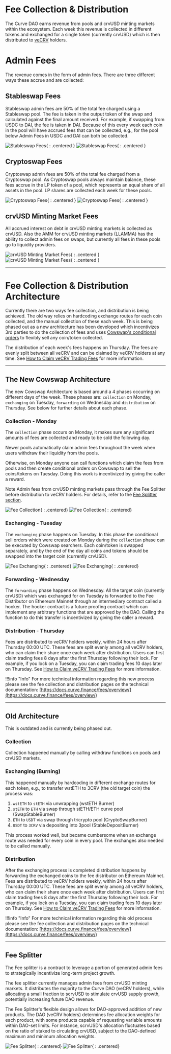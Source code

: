 <h1>Fee Collection & Distribution</h1>

The Curve DAO earns revenue from pools and crvUSD minting markets within the ecosystem.  Each week this revenue is collected in different tokens and exchanged for a single token (currently crvUSD) which is then distributed to [veCRV](./overview.md) holders.

# **Admin Fees**

The revenue comes in the form of admin fees.  There are three different ways these accrue and are collected:

## **Stableswap Fees**

Stableswap admin fees are 50% of the total fee charged using a Stableswap pool.  The fee is taken in the output token of the swap and calculated against the final amount received. For example, if swapping from USDC to DAI, the fee is taken in DAI.  Because of this every week each coin in the pool will have accrued fees that can be collected, e.g., for the pool below Admin Fees in USDC and DAI can both be collected.

![Stableswap Fees](../images/fee_collection/stableswap_fees.svg#only-light){ : .centered }
![Stableswap Fees](../images/fee_collection/stableswap_fees_dark.svg#only-dark){ : .centered }

## **Cryptoswap Fees**

Cryptoswap admin fees are 50% of the total fee charged from a Cryptoswap pool.  As Cryptoswap pools always maintain balance, these fees accrue in the LP token of a pool, which represents an equal share of all assets in the pool.  LP shares are collected each week for these pools.

![Cryptoswap Fees](../images/fee_collection/cryptoswap_fees.svg#only-light){ : .centered }
![Cryptoswap Fees](../images/fee_collection/cryptoswap_fees_dark.svg#only-dark){ : .centered }

## **crvUSD Minting Market Fees**

All accrued interest on debt in crvUSD minting markets is collected as crvUSD.  Also the AMM for crvUSD minting markets (LLAMMA) has the ability to collect admin fees on swaps, but currently all fees in these pools go to liquidity providers.

![crvUSD Minting Market Fees](../images/fee_collection/crvusd_fees.svg#only-light){ : .centered }
![crvUSD Minting Market Fees](../images/fee_collection/crvusd_fees_dark.svg#only-dark){ : .centered }


---

# **Fee Collection & Distribution Architecture**

Currently there are two ways fee collection, and distribution is being achieved.  The old way relies on hardcoding exchange routes for each coin collected, and the manual collection of these each week.  This is being phased out as a new architecture has been developed which incentivizes 3rd parties to do the collection of fees and uses [Cowswap's conditional orders](https://blog.cow.fi/introducing-the-programmatic-order-framework-from-cow-protocol-088a14cb0375) to flexibly sell any coin/token collected.

The distribution of each week's fees happens on Thursday.  The fees are evenly split between all veCRV and can be claimed by veCRV holders at any time.  See [How to Claim veCRV Trading Fees](./claiming-trading-fees.md) for more information.

---

## **The New Cowswap Architecture**

The new Cowswap Architecture is based around a 4 phases occurring on different days of the week.  These phases are: `collection` on Monday, `exchanging` on Tuesday, `forwarding` on Wednesday and `distribution` on Thursday.  See below for further details about each phase.

### **Collection** - Monday

The `collection` phase occurs on Monday, it makes sure any significant amounts of fees are collected and ready to be sold the following day.

Newer pools automatically claim admin fees throughout the week when users withdraw their liquidity from the pools.  

Otherwise, on Monday anyone can call functions which claim the fees from pools and then create conditional orders on Cowswap to sell the coins/tokens on Tuesday.  Doing this work is incentivized by giving the caller a reward.

Note Admin fees from crvUSD minting markets pass through the Fee Splitter before distribution to veCRV holders. For details, refer to the [Fee Splitter section](#fee-splitter).

![Fee Collection](../images/fee_collection/fee_collecting_phase.svg#only-light){ : .centered}
![Fee Collection](../images/fee_collection/fee_collecting_phase_dark.svg#only-dark){ : .centered}

### **Exchanging** - Tuesday

The `exchanging` phase happens on Tuesday.  In this phase the conditional sell orders which were created on Monday during the `collection` phase can be executed by Cowswap searchers.  Each coin/token is swapped separately, and by the end of the day all coins and tokens should be swapped into the target coin (currently crvUSD).

![Fee Exchanging](../images/fee_collection/fee_exchanging_phase.svg#only-light){ : .centered}
![Fee Exchanging](../images/fee_collection/fee_exchanging_phase_dark.svg#only-dark){ : .centered}

### **Forwarding** - Wednesday

The `forwarding` phase happens on Wednesday.  All the target coin (currently crvUSD) which was exchanged for on Tuesday is forwarded to the Fee Distributor on Ethereum Mainnet through an intermediary contract called a hooker.  The hooker contract is a future proofing contract which can implement any arbitrary functions that are approved by the DAO.  Calling the function to do this transfer is incentivized by giving the caller a reward.

### **Distribution** - Thursday

Fees are distributed to veCRV holders weekly, within 24 hours after Thursday 00:00 UTC. These fees are split evenly among all veCRV holders, who can claim their share once each week after distribution. Users can first claim trading fees 8 days after the first Thursday following their lock. For example, if you lock on a Tuesday, you can claim trading fees 10 days later on Thursday. See [How to Claim veCRV Trading Fees](./claiming-trading-fees.md) for more information.

!!!info "Info"
    For more technical information regarding this new process please see the fee collection and distribution pages on the technical documentation: [https://docs.curve.finance/fees/overview/](https://docs.curve.finance/fees/overview/)

---

## **Old Architecture**

This is outdated and is currently being phased out.  

### **Collection**

Collection happened manually by calling withdraw functions on pools and crvUSD markets.

### **Exchanging (Burning)**

This happened manually by hardcoding in different exchange routes for each token, e.g., to transfer wstETH to 3CRV (the old target coin) the process was:

1. `wstETH` to `stETH` via unwrapping (wstETH Burner)
2. `stETH` to `ETH` via swap through stETH/ETH curve pool (SwapStableBurner)
3. `ETH` to `USDT` via swap through tricrypto pool (CryptoSwapBurner)
4. `USDT` to `3CRV` via depositing into 3pool (StableDepositBurner)

This process worked well, but became cumbersome when an exchange route was needed for every coin in every pool.  The exchanges also needed to be called manually.

### **Distribution**

After the exchanging process is completed distribution happens by forwarding the exchanged coins to the fee distributor on Ethereum Mainnet.  Fees are distributed to veCRV holders weekly, within 24 hours after Thursday 00:00 UTC. These fees are split evenly among all veCRV holders, who can claim their share once each week after distribution. Users can first claim trading fees 8 days after the first Thursday following their lock. For example, if you lock on a Tuesday, you can claim trading fees 10 days later on Thursday. See [How to Claim veCRV Trading Fees](./claiming-trading-fees.md) for more information.

!!!info "Info"
    For more technical information regarding this old process please see the fee collection and distribution pages on the technical documentation: [https://docs.curve.finance/fees/overview/](https://docs.curve.finance/fees/overview/)

---

## **Fee Splitter**

The Fee splitter is a contract to leverage a portion of generated admin fees to strategically incentivize long-term project growth.

The fee splitter currently manages admin fees from crvUSD minting markets. It distributes the majority to the Curve DAO (veCRV holders), while allocating a small fraction to scrvUSD to stimulate crvUSD supply growth, potentially increasing future DAO revenue.

The Fee Splitter's flexible design allows for DAO-approved addition of new products. The DAO (veCRV holders) determines fee allocation weights for each product, with some products capable of requesting variable amounts within DAO-set limits. For instance, scrvUSD's allocation fluctuates based on the ratio of staked to circulating crvUSD, subject to the DAO-defined maximum and minimum allocation weights.

![Fee Splitter](../images/fee_collection/fee_splitter.svg#only-light){ : .centered}
![Fee Splitter](../images/fee_collection/fee_splitter_dark.svg#only-dark){ : .centered}
